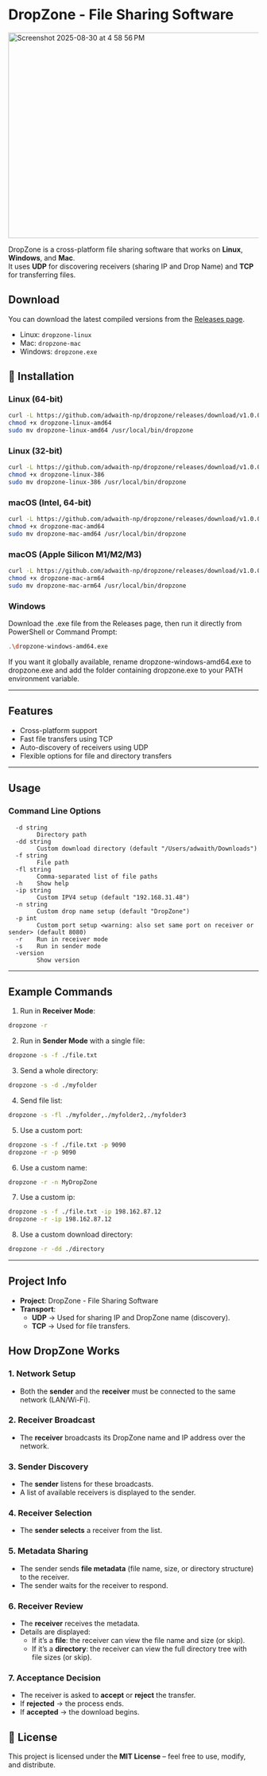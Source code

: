 # DropZone - File Sharing Software
<img width="697" height="413" alt="Screenshot 2025-08-30 at 4 58 56 PM" src="https://github.com/user-attachments/assets/9f01573a-141b-4525-bb26-79c6dd93ad25" />

DropZone is a cross-platform file sharing software that works on **Linux**, **Windows**, and **Mac**.  
It uses **UDP** for discovering receivers (sharing IP and Drop Name) and **TCP** for transferring files.


## Download
You can download the latest compiled versions from the
[Releases page](https://github.com/adwaith-np/dropzone/releases).

- Linux: `dropzone-linux`
- Mac: `dropzone-mac`
- Windows: `dropzone.exe`

## 🚀 Installation

### Linux (64-bit)
```bash
curl -L https://github.com/adwaith-np/dropzone/releases/download/v1.0.0/dropzone-linux-amd64 -o dropzone-linux-amd64
chmod +x dropzone-linux-amd64
sudo mv dropzone-linux-amd64 /usr/local/bin/dropzone
```

### Linux (32-bit)
```bash
curl -L https://github.com/adwaith-np/dropzone/releases/download/v1.0.0/dropzone-linux-386 -o dropzone-linux-386
chmod +x dropzone-linux-386
sudo mv dropzone-linux-386 /usr/local/bin/dropzone
```

### macOS (Intel, 64-bit)
```bash
curl -L https://github.com/adwaith-np/dropzone/releases/download/v1.0.0/dropzone-mac-amd64 -o dropzone-mac-amd64
chmod +x dropzone-mac-amd64
sudo mv dropzone-mac-amd64 /usr/local/bin/dropzone
```

### macOS (Apple Silicon M1/M2/M3)
```bash
curl -L https://github.com/adwaith-np/dropzone/releases/download/v1.0.0/dropzone-mac-arm64 -o dropzone-mac-arm64
chmod +x dropzone-mac-arm64
sudo mv dropzone-mac-arm64 /usr/local/bin/dropzone
```

### Windows
Download the .exe file from the Releases page,
then run it directly from PowerShell or Command Prompt:
```bash
.\dropzone-windows-amd64.exe
```
If you want it globally available, rename dropzone-windows-amd64.exe to dropzone.exe and
add the folder containing dropzone.exe to your PATH environment variable.

---

## Features
- Cross-platform support
- Fast file transfers using TCP
- Auto-discovery of receivers using UDP
- Flexible options for file and directory transfers

---

## Usage

### Command Line Options

```
  -d string
        Directory path
  -dd string
        Custom download directory (default "/Users/adwaith/Downloads")
  -f string
        File path
  -fl string
        Comma-separated list of file paths
  -h    Show help
  -ip string
        Custom IPV4 setup (default "192.168.31.48")
  -n string
        Custom drop name setup (default "DropZone")
  -p int
        Custom port setup <warning: also set same port on receiver or sender> (default 8080)
  -r    Run in receiver mode
  -s    Run in sender mode
  -version
        Show version
```

---

## Example Commands

1. Run in **Receiver Mode**:
```bash
dropzone -r
```

2. Run in **Sender Mode** with a single file:
```bash
dropzone -s -f ./file.txt
```

3. Send a whole directory:
```bash
dropzone -s -d ./myfolder
```

4. Send file list:
```bash
dropzone -s -fl ./myfolder,./myfolder2,./myfolder3
```

5. Use a custom port:
```bash
dropzone -s -f ./file.txt -p 9090 
dropzone -r -p 9090 
```

6. Use a custom name:
```bash
dropzone -r -n MyDropZone
```

7. Use a custom ip:
```bash
dropzone -s -f ./file.txt -ip 198.162.87.12
dropzone -r -ip 198.162.87.12
```

8. Use a custom download directory:
```bash
dropzone -r -dd ./directory
```



---

## Project Info
- **Project**: DropZone - File Sharing Software
- **Transport**: 
  - **UDP** → Used for sharing IP and DropZone name (discovery).
  - **TCP** → Used for file transfers.

## How DropZone Works

### 1. Network Setup
- Both the **sender** and the **receiver** must be connected to the same network (LAN/Wi-Fi).

### 2. Receiver Broadcast
- The **receiver** broadcasts its DropZone name and IP address over the network.

### 3. Sender Discovery
- The **sender** listens for these broadcasts.  
- A list of available receivers is displayed to the sender.

### 4. Receiver Selection
- The **sender selects** a receiver from the list.

### 5. Metadata Sharing
- The sender sends **file metadata** (file name, size, or directory structure) to the receiver.  
- The sender waits for the receiver to respond.

### 6. Receiver Review
- The **receiver** receives the metadata.  
- Details are displayed:
  - If it’s a **file**: the receiver can view the file name and size (or skip).  
  - If it’s a **directory**: the receiver can view the full directory tree with file sizes (or skip).  

### 7. Acceptance Decision
- The receiver is asked to **accept** or **reject** the transfer.  
- If **rejected** → the process ends.  
- If **accepted** → the download begins.  

## 📜 License

This project is licensed under the **MIT License** – feel free to use, modify, and distribute.
